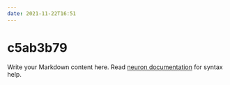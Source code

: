 ```yaml
---
date: 2021-11-22T16:51
---
```


# c5ab3b79

Write your Markdown content here. Read [neuron documentation](https://neuron.zettel.page/2011404.html) for syntax help.

